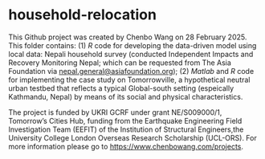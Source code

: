 # household-relocation
This Github project was created by Chenbo Wang on 28 February 2025. This folder contains:
(1) $R$ code for developing the data-driven model using local data: Nepali household survey (conducted Independent Impacts and Recovery Monitoring Nepal; which can be requested from The Asia Foundation via nepal.general@asiafoundation.org);
(2) $Matlab$ and $R$ code for implementing the case study on Tomorrowville, a hypothetical neutral urban testbed that reflects a typical Global-south setting (espeically Kathmandu, Nepal) by means of its social and physical characteristics.

The project is funded by UKRI GCRF under grant NE/S009000/1, Tomorrow’s Cities Hub, funding from the Earthquake Engineering Field Investigation Team (EEFIT) of the Institution of Structural Engineers,the University College London Overseas Research Scholarship (UCL-ORS). For more information please go to https://www.chenbowang.com/projects.
